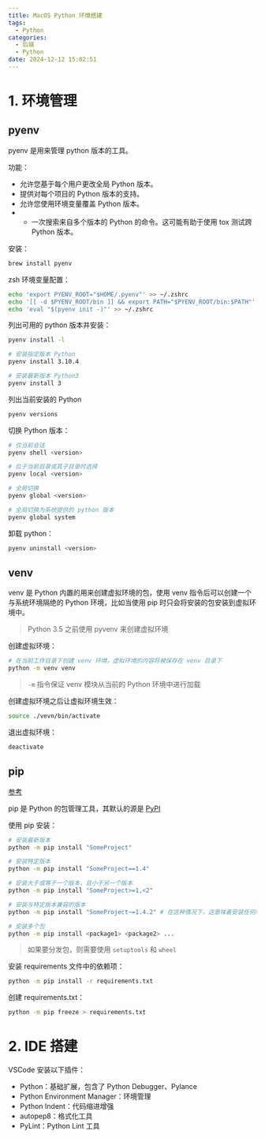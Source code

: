 ```yaml
---
title: MacOS Python 环境搭建
tags:
  - Python
categories:
  - 后端
  - Python
date: 2024-12-12 15:02:51
---
```

# 1. 环境管理

## pyenv

pyenv 是用来管理 python 版本的工具。

功能：

- 允许您基于每个用户更改全局 Python 版本。
- 提供对每个项目的 Python 版本的支持。
- 允许您使用环境变量覆盖 Python 版本。
- - 一次搜索来自多个版本的 Python 的命令。这可能有助于使用 tox 测试跨 Python 版本。

安装：

```sh
brew install pyenv
```

zsh 环境变量配置：

```sh
echo 'export PYENV_ROOT="$HOME/.pyenv"' >> ~/.zshrc
echo '[[ -d $PYENV_ROOT/bin ]] && export PATH="$PYENV_ROOT/bin:$PATH"' >> ~/.zshrc
echo 'eval "$(pyenv init -)"' >> ~/.zshrc
```

列出可用的 python 版本并安装：

```sh
pyenv install -l

# 安装指定版本 Python
pyenv install 3.10.4

# 安装最新版本 Python3
pyenv install 3
```

列出当前安装的 Python

```sh
pyenv versions
```

切换 Python 版本：

```sh
# 仅当前会话
pyenv shell <version>

# 位于当前目录或其子目录时选择
pyenv local <version>

# 全局切换
pyenv global <version>

# 全局切换为系统提供的 python 版本
pyenv global system
```

卸载 python：

```sh
pyenv uninstall <version>
```

## venv

venv 是 Python 内置的用来创建虚拟环境的包，使用 venv 指令后可以创建一个与系统环境隔绝的 Python 环境，比如当使用 pip 时只会将安装的包安装到虚拟环境中。

> Python 3.5 之前使用 pyvenv 来创建虚拟环境

创建虚拟环境：

```sh
# 在当前工作目录下创建 venv 环境，虚拟环境的内容将被保存在 venv 目录下
python -m venv venv
```

> `-m` 指令保证 venv 模块从当前的 Python 环境中进行加载

创建虚拟环境之后让虚拟环境生效：

```sh
source ./vevn/bin/activate
```

退出虚拟环境：

```sh
deactivate
```

## pip

[参考](https://packaging.python.org/en/latest/tutorials/installing-packages/#source-distributions-vs-wheels)

pip 是 Python 的包管理工具，其默认的源是 [PyPI](https://pypi.org/)

使用 pip 安装：

```sh
# 安装最新版本
python -m pip install "SomeProject"

# 安装特定版本
python -m pip install "SomeProject==1.4"

# 安装大于或等于一个版本，且小于另一个版本
python -m pip install "SomeProject>=1,<2"

# 安装与特定版本兼容的版本
python -m pip install "SomeProject~=1.4.2" # 在这种情况下，这意味着安装任何版本“==1.4.*”也是“>=1.4.2”的版本

# 安装多个包
python -m pip install <package1> <package2> ...
```

> 如果要分发包，则需要使用 `setuptools` 和 `wheel`

安装 requirements 文件中的依赖项：

```sh
python -m pip install -r requirements.txt
```

创建 requirements.txt：

```sh
python -m pip freeze > requirements.txt
```

# 2. IDE 搭建

VSCode 安装以下插件：

- Python：基础扩展，包含了 Python Debugger、Pylance
- Python Environment Manager：环境管理
- Python Indent：代码缩进增强
- autopep8：格式化工具
- PyLint：Python Lint 工具